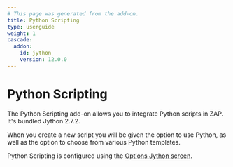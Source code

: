 ```yaml
---
# This page was generated from the add-on.
title: Python Scripting
type: userguide
weight: 1
cascade:
  addon:
    id: jython
    version: 12.0.0
---
```


# Python Scripting

The Python Scripting add-on allows you to integrate Python scripts in ZAP.  
It's bundled Jython 2.7.2.

When you create a new script you will be given the option to use Python, as well as the option to choose from various Python templates.

Python Scripting is configured using the [Options Jython screen](/docs/desktop/addons/python-scripting/options/).  
